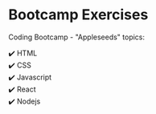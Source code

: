 # Bootcamp Exercises

Coding Bootcamp - "Appleseeds"
 topics:

✔️ HTML<br />
✔️ CSS<br />
✔️ Javascript<br />
✔️ React<br />
✔️ Nodejs
